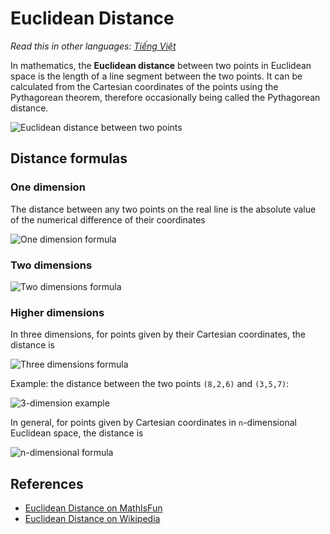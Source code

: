 # Euclidean Distance

_Read this in other languages:_
[_Tiếng Việt_](README.md)

In mathematics, the **Euclidean distance** between two points in Euclidean space is the length of a line segment between the two points. It can be calculated from the Cartesian coordinates of the points using the Pythagorean theorem, therefore occasionally being called the Pythagorean distance.

![Euclidean distance between two points](https://upload.wikimedia.org/wikipedia/commons/5/55/Euclidean_distance_2d.svg)

## Distance formulas

### One dimension

The distance between any two points on the real line is the absolute value of the numerical difference of their coordinates

![One dimension formula](https://wikimedia.org/api/rest_v1/media/math/render/svg/7d75418dbec9482dbcb70f9063ad66e9cf7b5db9)

### Two dimensions

![Two dimensions formula](https://wikimedia.org/api/rest_v1/media/math/render/svg/9c0157084fd89f5f3d462efeedc47d3d7aa0b773)

### Higher dimensions

In three dimensions, for points given by their Cartesian coordinates, the distance is

![Three dimensions formula](https://wikimedia.org/api/rest_v1/media/math/render/svg/d1d13a40a7b203b455ae6d4be8b3cce898bda625)

Example: the distance between the two points `(8,2,6)` and `(3,5,7)`:

![3-dimension example](https://www.mathsisfun.com/algebra/images/dist-2-points-3d.svg)

In general, for points given by Cartesian coordinates in `n`-dimensional Euclidean space, the distance is

![n-dimensional formula](https://wikimedia.org/api/rest_v1/media/math/render/svg/a0ef4fe055b2a51b4cca43a05e5d1cd93f758dcc)

## References

- [Euclidean Distance on MathIsFun](https://www.mathsisfun.com/algebra/distance-2-points.html)
- [Euclidean Distance on Wikipedia](https://en.wikipedia.org/wiki/Euclidean_distance)

